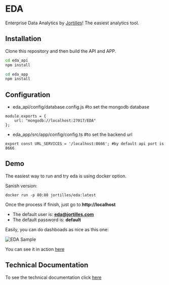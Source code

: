 # EDA 

Enterprise Data Analytics by  [Jortilles](http://eda.jortilles.com)! The easiest analytics tool.

## Installation

Clone this repository and then build the API and APP.

```bash
cd eda_api
npm install
```

```bash
cd eda_app
npm install
```

## Configuration

* eda_api/config/database.config.js #to set the mongodb database

```
module.exports = {
    url: "mongodb://localhost:27017/EDA"
};

```

* eda_app/src/app/config/config.ts #to set the backend url

```
export const URL_SERVICES = '/localhost:8666'; #by default api port is 8666

```

## Demo

The easiest way to run and try eda is using docker option.

Sanish version:
```
docker run -p 80:80 jortilles/eda:latest
```


Once the process if finish, just go to **http://localhost**

* The default user is: **eda@jortilles.com**
* The default password is: **default**

Easily, you can do dashboads as nice as this one: 

![EDA Sample](https://eda.jortilles.com/wp-content/uploads/2020/04/ejemplo_demo_venta.png)

You can see it in action [here](https://www.youtube.com/watch?v=S0wkoeRqz3k&t=5s)

## Technical Documentation
To see the technical documentation click [here](docs/technical-docs.md) 
